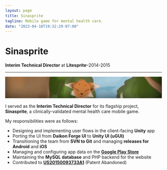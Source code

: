 ```yaml
---
layout: page
title: Sinasprite
tagline: Mobile game for mental health care.
date: "2023-04-18T19:32:29-07:00"
---
```


# Sinasprite

**Interim Technical Director** at **Litesprite**–2014-2015

----

![Banner image for Litesprite and Sinasprite](sinasprite.png)

I served as the **Interim Technical Director** for its flagship project,
**Sinasprite**, a clinically-validated mental health care mobile game.

My responsibilities were as follows:

- Designing and implementing user flows in the client-facing **Unity** app
- Porting the UI from **Daikon Forge UI** to **Unity UI (uGUI)**
- Transitioning the team from **SVN to Git** and managing **releases for Android** and **iOS**
- Managing and configuring app data on the [**Google Play Store**](https://play.google.com/store/apps/details?id=com.litesprite.sinaspritepro)
- Maintaining the **MySQL database** and PHP backend for the website
- Contributed to [**US20150093733A1**](https://patents.google.com/patent/US20150093733A1/) (Patent Abandoned)
